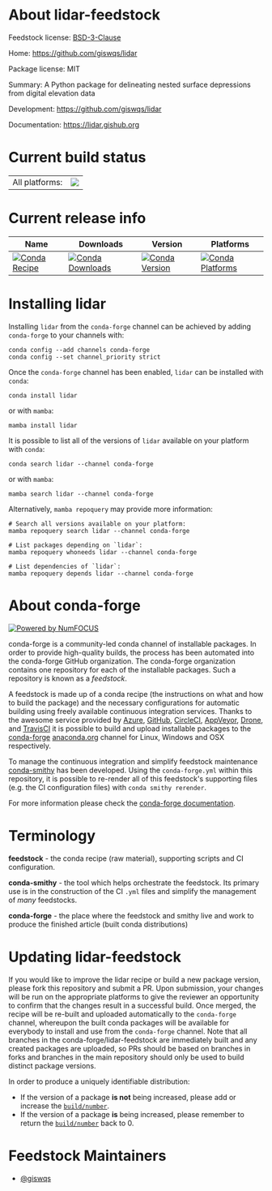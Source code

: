 About lidar-feedstock
=====================

Feedstock license: [BSD-3-Clause](https://github.com/conda-forge/lidar-feedstock/blob/main/LICENSE.txt)

Home: https://github.com/giswqs/lidar

Package license: MIT

Summary: A Python package for delineating nested surface depressions from digital elevation data

Development: https://github.com/giswqs/lidar

Documentation: https://lidar.gishub.org

Current build status
====================


<table><tr><td>All platforms:</td>
    <td>
      <a href="https://dev.azure.com/conda-forge/feedstock-builds/_build/latest?definitionId=9326&branchName=main">
        <img src="https://dev.azure.com/conda-forge/feedstock-builds/_apis/build/status/lidar-feedstock?branchName=main">
      </a>
    </td>
  </tr>
</table>

Current release info
====================

| Name | Downloads | Version | Platforms |
| --- | --- | --- | --- |
| [![Conda Recipe](https://img.shields.io/badge/recipe-lidar-green.svg)](https://anaconda.org/conda-forge/lidar) | [![Conda Downloads](https://img.shields.io/conda/dn/conda-forge/lidar.svg)](https://anaconda.org/conda-forge/lidar) | [![Conda Version](https://img.shields.io/conda/vn/conda-forge/lidar.svg)](https://anaconda.org/conda-forge/lidar) | [![Conda Platforms](https://img.shields.io/conda/pn/conda-forge/lidar.svg)](https://anaconda.org/conda-forge/lidar) |

Installing lidar
================

Installing `lidar` from the `conda-forge` channel can be achieved by adding `conda-forge` to your channels with:

```
conda config --add channels conda-forge
conda config --set channel_priority strict
```

Once the `conda-forge` channel has been enabled, `lidar` can be installed with `conda`:

```
conda install lidar
```

or with `mamba`:

```
mamba install lidar
```

It is possible to list all of the versions of `lidar` available on your platform with `conda`:

```
conda search lidar --channel conda-forge
```

or with `mamba`:

```
mamba search lidar --channel conda-forge
```

Alternatively, `mamba repoquery` may provide more information:

```
# Search all versions available on your platform:
mamba repoquery search lidar --channel conda-forge

# List packages depending on `lidar`:
mamba repoquery whoneeds lidar --channel conda-forge

# List dependencies of `lidar`:
mamba repoquery depends lidar --channel conda-forge
```


About conda-forge
=================

[![Powered by
NumFOCUS](https://img.shields.io/badge/powered%20by-NumFOCUS-orange.svg?style=flat&colorA=E1523D&colorB=007D8A)](https://numfocus.org)

conda-forge is a community-led conda channel of installable packages.
In order to provide high-quality builds, the process has been automated into the
conda-forge GitHub organization. The conda-forge organization contains one repository
for each of the installable packages. Such a repository is known as a *feedstock*.

A feedstock is made up of a conda recipe (the instructions on what and how to build
the package) and the necessary configurations for automatic building using freely
available continuous integration services. Thanks to the awesome service provided by
[Azure](https://azure.microsoft.com/en-us/services/devops/), [GitHub](https://github.com/),
[CircleCI](https://circleci.com/), [AppVeyor](https://www.appveyor.com/),
[Drone](https://cloud.drone.io/welcome), and [TravisCI](https://travis-ci.com/)
it is possible to build and upload installable packages to the
[conda-forge](https://anaconda.org/conda-forge) [anaconda.org](https://anaconda.org/)
channel for Linux, Windows and OSX respectively.

To manage the continuous integration and simplify feedstock maintenance
[conda-smithy](https://github.com/conda-forge/conda-smithy) has been developed.
Using the ``conda-forge.yml`` within this repository, it is possible to re-render all of
this feedstock's supporting files (e.g. the CI configuration files) with ``conda smithy rerender``.

For more information please check the [conda-forge documentation](https://conda-forge.org/docs/).

Terminology
===========

**feedstock** - the conda recipe (raw material), supporting scripts and CI configuration.

**conda-smithy** - the tool which helps orchestrate the feedstock.
                   Its primary use is in the construction of the CI ``.yml`` files
                   and simplify the management of *many* feedstocks.

**conda-forge** - the place where the feedstock and smithy live and work to
                  produce the finished article (built conda distributions)


Updating lidar-feedstock
========================

If you would like to improve the lidar recipe or build a new
package version, please fork this repository and submit a PR. Upon submission,
your changes will be run on the appropriate platforms to give the reviewer an
opportunity to confirm that the changes result in a successful build. Once
merged, the recipe will be re-built and uploaded automatically to the
`conda-forge` channel, whereupon the built conda packages will be available for
everybody to install and use from the `conda-forge` channel.
Note that all branches in the conda-forge/lidar-feedstock are
immediately built and any created packages are uploaded, so PRs should be based
on branches in forks and branches in the main repository should only be used to
build distinct package versions.

In order to produce a uniquely identifiable distribution:
 * If the version of a package **is not** being increased, please add or increase
   the [``build/number``](https://docs.conda.io/projects/conda-build/en/latest/resources/define-metadata.html#build-number-and-string).
 * If the version of a package **is** being increased, please remember to return
   the [``build/number``](https://docs.conda.io/projects/conda-build/en/latest/resources/define-metadata.html#build-number-and-string)
   back to 0.

Feedstock Maintainers
=====================

* [@giswqs](https://github.com/giswqs/)

